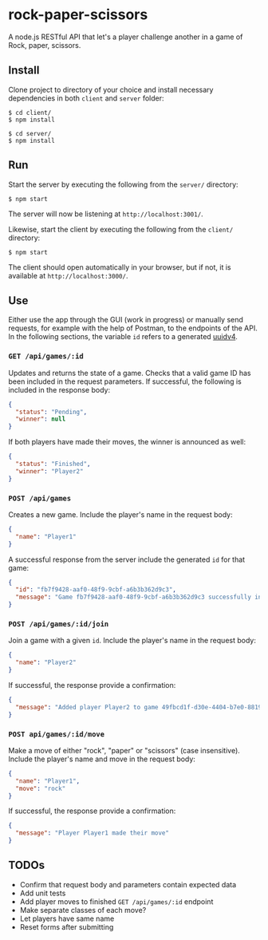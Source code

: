 # rock-paper-scissors

A node.js RESTful API that let's a player challenge another in a game of Rock, paper, scissors.

## Install

Clone project to directory of your choice and install necessary dependencies in both `client` and `server` folder:

```
$ cd client/
$ npm install
```

```
$ cd server/
$ npm install
```

## Run

Start the server by executing the following from the `server/` directory:

```
$ npm start
```

The server will now be listening at `http://localhost:3001/`.

Likewise, start the client by executing the following from the `client/` directory:

```
$ npm start
```

The client should open automatically in your browser, but if not, it is available at `http://localhost:3000/`.

## Use

Either use the app through the GUI (work in progress) or manually send requests, for example with the help of Postman, to the endpoints of the API. In the following sections, the variable `id` refers to a generated
[uuidv4](https://www.npmjs.com/package/uuid).

### `GET /api/games/:id`

Updates and returns the state of a game. Checks that a valid game ID has been included in the request parameters. If successful, the following is included in the response body:

```json
{
  "status": "Pending",
  "winner": null
}
```

If both players have made their moves, the winner is announced as well:

```json
{
  "status": "Finished",
  "winner": "Player2"
}
```

### `POST /api/games`

Creates a new game. Include the player's name in the request body:

```json
{
  "name": "Player1"
}
```

A successful response from the server include the generated `id` for that game:

```json
{
  "id": "fb7f9428-aaf0-48f9-9cbf-a6b3b362d9c3",
  "message": "Game fb7f9428-aaf0-48f9-9cbf-a6b3b362d9c3 successfully initialized by Player1"
}
```

### `POST /api/games/:id/join`

Join a game with a given `id`. Include the player's name in the request body:

```json
{
  "name": "Player2"
}
```

If successful, the response provide a confirmation:

```json
{
  "message": "Added player Player2 to game 49fbcd1f-d30e-4404-b7e0-88191e9bba0d"
}
```

### `POST api/games/:id/move`

Make a move of either "rock", "paper" or "scissors" (case insensitive). Include the player's name and move in the request body:

```json
{
  "name": "Player1",
  "move": "rock"
}
```

If successful, the response provide a confirmation:

```json
{
  "message": "Player Player1 made their move"
}
```

## TODOs

- Confirm that request body and parameters contain expected data
- Add unit tests
- Add player moves to finished `GET /api/games/:id` endpoint
- Make separate classes of each move?
- Let players have same name
- Reset forms after submitting
